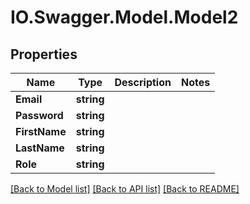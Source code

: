 # IO.Swagger.Model.Model2
## Properties

Name | Type | Description | Notes
------------ | ------------- | ------------- | -------------
**Email** | **string** |  | 
**Password** | **string** |  | 
**FirstName** | **string** |  | 
**LastName** | **string** |  | 
**Role** | **string** |  | 

[[Back to Model list]](../README.md#documentation-for-models) [[Back to API list]](../README.md#documentation-for-api-endpoints) [[Back to README]](../README.md)


